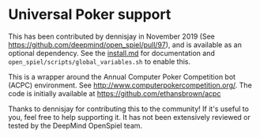 # Universal Poker support

This has been contributed by dennisjay in November 2019 (See
https://github.com/deepmind/open_spiel/pull/97), and is available as an optional
dependency. See the [install.md](/docs/install.md) for documentation
and `open_spiel/scripts/global_variables.sh` to enable this.

This is a wrapper around the Annual Computer Poker Competition bot (ACPC)
environment. See http://www.computerpokercompetition.org/. The code is initially
available at https://github.com/ethansbrown/acpc

Thanks to dennisjay for contributing this to the community! If it's useful to
you, feel free to help supporting it. It has not been extensively reviewed or
tested by the DeepMind OpenSpiel team.

